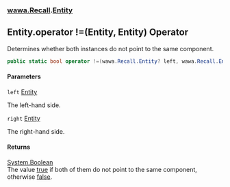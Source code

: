 ### [wawa.Recall](wawa.Recall.md 'wawa.Recall').[Entity](Entity.md 'wawa.Recall.Entity')

## Entity.operator !=(Entity, Entity) Operator

Determines whether both instances do not point to the same component.

```csharp
public static bool operator !=(wawa.Recall.Entity? left, wawa.Recall.Entity? right);
```
#### Parameters

<a name='wawa.Recall.Entity.op_Inequality(wawa.Recall.Entity,wawa.Recall.Entity).left'></a>

`left` [Entity](Entity.md 'wawa.Recall.Entity')

The left-hand side.

<a name='wawa.Recall.Entity.op_Inequality(wawa.Recall.Entity,wawa.Recall.Entity).right'></a>

`right` [Entity](Entity.md 'wawa.Recall.Entity')

The right-hand side.

#### Returns
[System.Boolean](https://docs.microsoft.com/en-us/dotnet/api/System.Boolean 'System.Boolean')  
The value [true](https://docs.microsoft.com/en-us/dotnet/csharp/language-reference/builtin-types/bool 'https://docs.microsoft.com/en-us/dotnet/csharp/language-reference/builtin-types/bool') if both of them do not point to the same component,  
otherwise [false](https://docs.microsoft.com/en-us/dotnet/csharp/language-reference/builtin-types/bool 'https://docs.microsoft.com/en-us/dotnet/csharp/language-reference/builtin-types/bool').